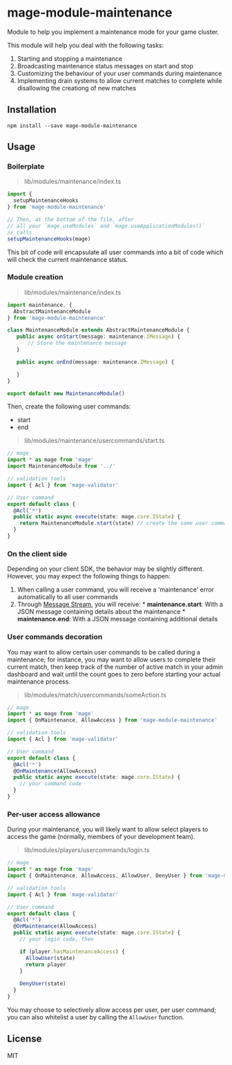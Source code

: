 mage-module-maintenance
=======================

Module to help you implement a maintenance mode for your game cluster.

This module will help you deal with the following tasks:

  1. Starting and stopping a maintenance
  2. Broadcasting maintenance status messages on start and stop
  3. Customizing the behaviour of your user commands during maintenance
  4. Implementing drain systems to allow current matches to complete
     while disallowing the creationg of new matches

Installation
-------------

```shell
npm install --save mage-module-maintenance
```

Usage
-----

### Boilerplate

> lib/modules/maintenance/index.ts

```typescript
import {
  setupMaintenanceHooks
} from 'mage-module-maintenance'

// Then, at the bottom of the file, after
// all your `mage.useModules` and `mage.useApplicationModules()`
// calls
setupMaintenanceHooks(mage)
```

This bit of code will encapsulate all user commands into a bit of code
which will check the current maintenance status.

### Module creation

> lib/modules/maintenance/index.ts

```typescript
import maintenance, {
  AbstractMaintenanceModule
} from 'mage-module-maintenance'

class MaintenanceModule extends AbstractMaintenanceModule {
   public async onStart(message: maintenance.IMessage) {
　　　　// Store the maintenance message
   }

   public async onEnd(message: maintenance.IMessage) {

   }
}

export default new MaintenanceModule()
```

Then, create the following user commands:

  * start
  * end

> lib/modules/maintenance/usercommands/start.ts

```typescript
// mage
import * as mage from 'mage'
import MaintenanceModule from '../'

// validation tools
import { Acl } from 'mage-validator'

// User command
export default class {
  @Acl('*')
  public static async execute(state: mage.core.IState) {
    return MaintenanceModule.start(state) // create the same user command for end
  }
}
```

### On the client side

Depending on your client SDK, the behavior may be slightly different. However, you may expect the following
things to happen:

  1. When calling a user command, you will receive a 'maintenance' error automatically to all user commands
  2. Through [Message Stream](https://mage.github.io/mage/api.html#message-stream), you will receive:
    * **maintenance.start**: With a JSON message containing details about the maintenance
    * **maintenance.end**: With a JSON message containing additional details

### User commands decoration

You may want to allow certain user commands to be called during a maintenance;
for instance, you may want to allow users to complete their current match, then
keep track of the number of active match in your admin dashboard and wait until
the count goes to zero before starting your actual maintenance process.

> lib/modules/match/usercommands/someAction.ts

```typescript
// mage
import * as mage from 'mage'
import { OnMaintenance, AllowAccess } from 'mage-module-maintenance'

// validation tools
import { Acl } from 'mage-validator'

// User command
export default class {
  @Acl('*')
  @OnMaintenance(AllowAccess)
  public static async execute(state: mage.core.IState) {
    // your command code
  }
}
```

### Per-user access allowance

During your maintenance, you will likely want to allow select 
players to access the game (normally, members of your development team).

> lib/modules/players/usercommands/login.ts

```typescript
// mage
import * as mage from 'mage'
import { OnMaintenance, AllowAccess, AllowUser, DenyUser } from 'mage-module-maintenance'

// validation tools
import { Acl } from 'mage-validator'

// User command
export default class {
  @Acl('*')
  @OnMaintenance(AllowAccess)
  public static async execute(state: mage.core.IState) {
    // your login code, then

    if (player.hasMaintenanceAccess) {
      AllowUser(state)
      return player
    }
    
    DenyUser(state)
  }
}
```

You may choose to selectively allow access per user, per user
command; you can also whitelist a user by calling the `AllowUser`
function.

License
-------

MIT
